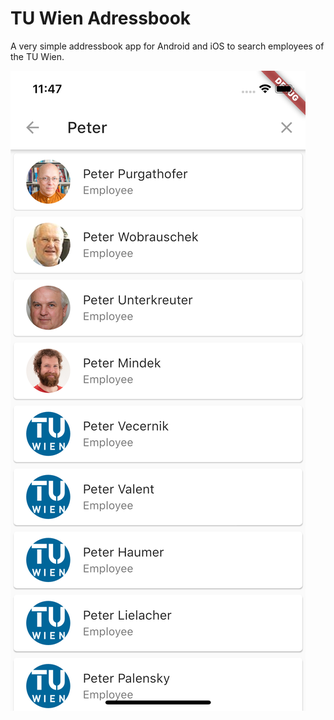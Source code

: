# TU Wien Adressbook
A very simple addressbook app for Android and iOS to search employees of the 
TU Wien.

![Screenshot](screenshot.png)


